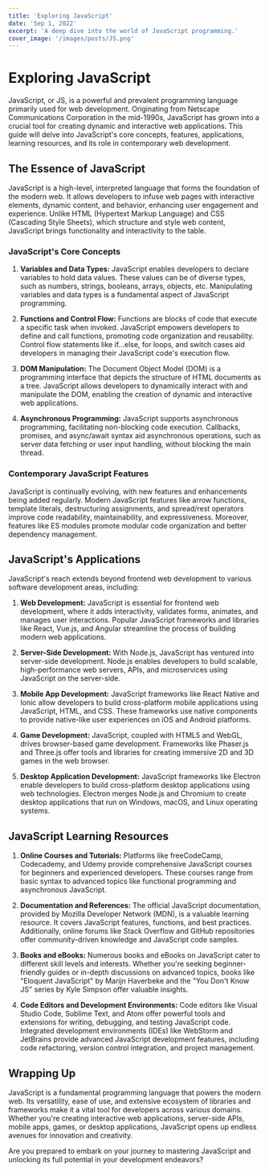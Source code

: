 ```yaml
---
title: 'Exploring JavaScript'
date: 'Sep 1, 2022'
excerpt: 'A deep dive into the world of JavaScript programming.'
cover_image: '/images/posts/JS.png'
---
```

# Exploring JavaScript

JavaScript, or JS, is a powerful and prevalent programming language primarily used for web development. Originating from Netscape Communications Corporation in the mid-1990s, JavaScript has grown into a crucial tool for creating dynamic and interactive web applications. This guide will delve into JavaScript's core concepts, features, applications, learning resources, and its role in contemporary web development.

## The Essence of JavaScript

JavaScript is a high-level, interpreted language that forms the foundation of the modern web. It allows developers to infuse web pages with interactive elements, dynamic content, and behavior, enhancing user engagement and experience. Unlike HTML (Hypertext Markup Language) and CSS (Cascading Style Sheets), which structure and style web content, JavaScript brings functionality and interactivity to the table.

### JavaScript's Core Concepts

1. **Variables and Data Types:** JavaScript enables developers to declare variables to hold data values. These values can be of diverse types, such as numbers, strings, booleans, arrays, objects, etc. Manipulating variables and data types is a fundamental aspect of JavaScript programming.

2. **Functions and Control Flow:** Functions are blocks of code that execute a specific task when invoked. JavaScript empowers developers to define and call functions, promoting code organization and reusability. Control flow statements like if...else, for loops, and switch cases aid developers in managing their JavaScript code's execution flow.

3. **DOM Manipulation:** The Document Object Model (DOM) is a programming interface that depicts the structure of HTML documents as a tree. JavaScript allows developers to dynamically interact with and manipulate the DOM, enabling the creation of dynamic and interactive web applications.

4. **Asynchronous Programming:** JavaScript supports asynchronous programming, facilitating non-blocking code execution. Callbacks, promises, and async/await syntax aid asynchronous operations, such as server data fetching or user input handling, without blocking the main thread.

### Contemporary JavaScript Features

JavaScript is continually evolving, with new features and enhancements being added regularly. Modern JavaScript features like arrow functions, template literals, destructuring assignments, and spread/rest operators improve code readability, maintainability, and expressiveness. Moreover, features like ES modules promote modular code organization and better dependency management.

## JavaScript's Applications

JavaScript's reach extends beyond frontend web development to various software development areas, including:

1. **Web Development:** JavaScript is essential for frontend web development, where it adds interactivity, validates forms, animates, and manages user interactions. Popular JavaScript frameworks and libraries like React, Vue.js, and Angular streamline the process of building modern web applications.

2. **Server-Side Development:** With Node.js, JavaScript has ventured into server-side development. Node.js enables developers to build scalable, high-performance web servers, APIs, and microservices using JavaScript on the server-side.

3. **Mobile App Development:** JavaScript frameworks like React Native and Ionic allow developers to build cross-platform mobile applications using JavaScript, HTML, and CSS. These frameworks use native components to provide native-like user experiences on iOS and Android platforms.

4. **Game Development:** JavaScript, coupled with HTML5 and WebGL, drives browser-based game development. Frameworks like Phaser.js and Three.js offer tools and libraries for creating immersive 2D and 3D games in the web browser.

5. **Desktop Application Development:** JavaScript frameworks like Electron enable developers to build cross-platform desktop applications using web technologies. Electron merges Node.js and Chromium to create desktop applications that run on Windows, macOS, and Linux operating systems.

## JavaScript Learning Resources

1. **Online Courses and Tutorials:** Platforms like freeCodeCamp, Codecademy, and Udemy provide comprehensive JavaScript courses for beginners and experienced developers. These courses range from basic syntax to advanced topics like functional programming and asynchronous JavaScript.

2. **Documentation and References:** The official JavaScript documentation, provided by Mozilla Developer Network (MDN), is a valuable learning resource. It covers JavaScript features, functions, and best practices. Additionally, online forums like Stack Overflow and GitHub repositories offer community-driven knowledge and JavaScript code samples.

3. **Books and eBooks:** Numerous books and eBooks on JavaScript cater to different skill levels and interests. Whether you're seeking beginner-friendly guides or in-depth discussions on advanced topics, books like "Eloquent JavaScript" by Marijn Haverbeke and the "You Don't Know JS" series by Kyle Simpson offer valuable insights.

4. **Code Editors and Development Environments:** Code editors like Visual Studio Code, Sublime Text, and Atom offer powerful tools and extensions for writing, debugging, and testing JavaScript code. Integrated development environments (IDEs) like WebStorm and JetBrains provide advanced JavaScript development features, including code refactoring, version control integration, and project management.

## Wrapping Up

JavaScript is a fundamental programming language that powers the modern web. Its versatility, ease of use, and extensive ecosystem of libraries and frameworks make it a vital tool for developers across various domains. Whether you're creating interactive web applications, server-side APIs, mobile apps, games, or desktop applications, JavaScript opens up endless avenues for innovation and creativity.

Are you prepared to embark on your journey to mastering JavaScript and unlocking its full potential in your development endeavors?